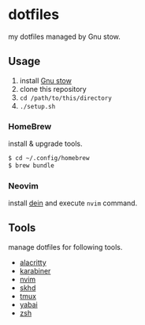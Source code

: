 # dotfiles

my dotfiles managed by Gnu stow.

## Usage

1. install [Gnu stow](https://formulae.brew.sh/formula/stow)
1. clone this repository
1. `cd /path/to/this/directory`
1. `./setup.sh`

### HomeBrew

install & upgrade tools.

```sh
$ cd ~/.config/homebrew
$ brew bundle
```

### Neovim

install [dein](https://github.com/Shougo/dein.vim) and execute `nvim` command.

## Tools

manage dotfiles for following tools.

- [alacritty](https://github.com/alacritty/alacritty)
- [karabiner](https://karabiner-elements.pqrs.org/)
- [nvim](https://neovim.io/)
- [skhd](https://github.com/koekeishiya/skhd)
- [tmux](https://github.com/tmux/tmux)
- [yabai](https://github.com/koekeishiya/yabai)
- [zsh](https://zsh.sourceforge.io/)
